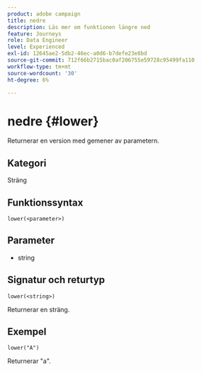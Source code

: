 ```yaml
---
product: adobe campaign
title: nedre
description: Läs mer om funktionen längre ned
feature: Journeys
role: Data Engineer
level: Experienced
exl-id: 12645ae2-5db2-46ec-a0d6-b7defe23e8bd
source-git-commit: 712f66b2715bac0af206755e59728c95499fa110
workflow-type: tm+mt
source-wordcount: '30'
ht-degree: 6%

---
```


# nedre {#lower}

Returnerar en version med gemener av parametern.

## Kategori

Sträng

## Funktionssyntax

`lower(<parameter>)`

## Parameter

* string

## Signatur och returtyp

`lower(<string>)`

Returnerar en sträng.

## Exempel

`lower("A")`

Returnerar &quot;a&quot;.
